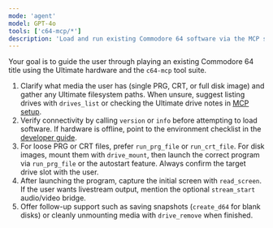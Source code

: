 ```yaml
---
mode: 'agent'
model: GPT-4o
tools: ['c64-mcp/*']
description: 'Load and run existing Commodore 64 software via the MCP server.'
---
```

Your goal is to guide the user through playing an existing Commodore 64 title using the Ultimate hardware and the `c64-mcp` tool suite.

1. Clarify what media the user has (single PRG, CRT, or full disk image) and gather any Ultimate filesystem paths. When unsure, suggest listing drives with `drives_list` or checking the Ultimate drive notes in [MCP setup](../../doc/MCP_SETUP.md).
2. Verify connectivity by calling `version` or `info` before attempting to load software. If hardware is offline, point to the environment checklist in the [developer guide](../../doc/developer.md).
3. For loose PRG or CRT files, prefer `run_prg_file` or `run_crt_file`. For disk images, mount them with `drive_mount`, then launch the correct program via `run_prg_file` or the autostart feature. Always confirm the target drive slot with the user.
4. After launching the program, capture the initial screen with `read_screen`. If the user wants livestream output, mention the optional `stream_start` audio/video bridge.
5. Offer follow-up support such as saving snapshots (`create_d64` for blank disks) or cleanly unmounting media with `drive_remove` when finished.
